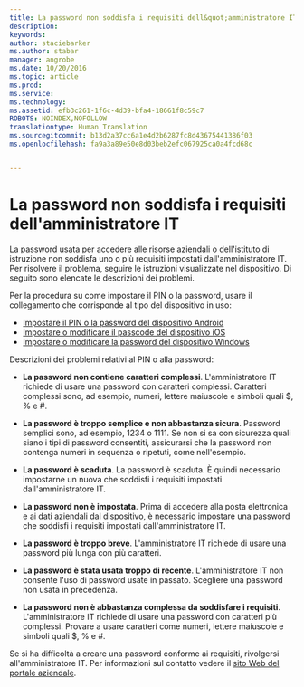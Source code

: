 ```yaml
---
title: La password non soddisfa i requisiti dell&quot;amministratore IT | Microsoft Intune
description: 
keywords: 
author: staciebarker
ms.author: stabar
manager: angrobe
ms.date: 10/20/2016
ms.topic: article
ms.prod: 
ms.service: 
ms.technology: 
ms.assetid: efb3c261-1f6c-4d39-bfa4-18661f8c59c7
ROBOTS: NOINDEX,NOFOLLOW
translationtype: Human Translation
ms.sourcegitcommit: b13d2a37cc6a1e4d2b6287fc8d43675441386f03
ms.openlocfilehash: fa9a3a89e50e8d03beb2efc067925ca0a4fcd68c


---
```


# La password non soddisfa i requisiti dell'amministratore IT

La password usata per accedere alle risorse aziendali o dell'istituto di istruzione non soddisfa uno o più requisiti impostati dall'amministratore IT. Per risolvere il problema, seguire le istruzioni visualizzate nel dispositivo. Di seguito sono elencate le descrizioni dei problemi.

Per la procedura su come impostare il PIN o la password, usare il collegamento che corrisponde al tipo del dispositivo in uso:

- [Impostare il PIN o la password del dispositivo Android](set-your-pin-or-password-android.md)
- [Impostare o modificare il passcode del dispositivo iOS](set-or-change-your-passcode-ios.md)
- [Impostare o modificare la password del dispositivo Windows](set-or-change-your-password-windows.md)

Descrizioni dei problemi relativi al PIN o alla password:

- **La password non contiene caratteri complessi**. L'amministratore IT richiede di usare una password con caratteri complessi. Caratteri complessi sono, ad esempio, numeri, lettere maiuscole e simboli quali $, % e #. 

- **La password è troppo semplice e non abbastanza sicura**. Password semplici sono, ad esempio, 1234 o 1111. Se non si sa con sicurezza quali siano i tipi di password consentiti, assicurarsi che la password non contenga numeri in sequenza o ripetuti, come nell'esempio.

- **La password è scaduta**. La password è scaduta. È quindi necessario impostarne un nuova che soddisfi i requisiti impostati dall'amministratore IT.

- **La password non è impostata**. Prima di accedere alla posta elettronica e ai dati aziendali dal dispositivo, è necessario impostare una password che soddisfi i requisiti impostati dall'amministratore IT.

- **La password è troppo breve**. L'amministratore IT richiede di usare una password più lunga con più caratteri.

- **La password è stata usata troppo di recente**. L'amministratore IT non consente l'uso di password usate in passato. Scegliere una password non usata in precedenza. 

- **La password non è abbastanza complessa da soddisfare i requisiti**. L'amministratore IT richiede di usare una password con caratteri più complessi. Provare a usare caratteri come numeri, lettere maiuscole e simboli quali $, % e #. 

Se si ha difficoltà a creare una password conforme ai requisiti, rivolgersi all'amministratore IT. Per informazioni sul contatto vedere il [sito Web del portale aziendale](http://portal.manage.microsoft.com).



<!--HONumber=Oct16_HO3-->



